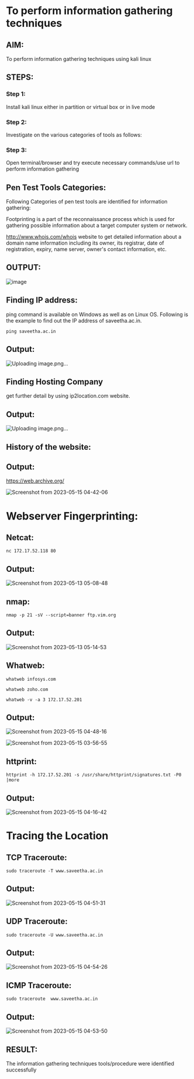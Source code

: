 # To perform information gathering techniques

## AIM:

To perform information gathering techniques using kali linux 

## STEPS:

### Step 1:

Install kali linux either in partition or virtual box or in live mode

### Step 2:

Investigate on the various categories of tools as follows:

### Step 3:
Open terminal/browser and try execute necessary commands/use url to perform information gathering

## Pen Test Tools Categories:  

Following Categories of pen test tools are identified for information gathering:

Footprinting is a part of the reconnaissance process which is used for gathering possible information about a target computer system or network.

http://www.whois.com/whois website to get detailed information about a domain name information including its owner, its registrar, date of registration, expiry, name server, owner's contact information, etc.


## OUTPUT:

![image](https://github.com/Bhargava-123/InformationGathering/assets/85554376/3f33b34f-3f5e-42ab-8dbf-ef42991af016)





## Finding IP address:
ping command is available on Windows as well as on Linux OS. Following is the example to find out the IP address of saveetha.ac.in.
```
ping saveetha.ac.in
```
## Output:

![Uploading image.png…]()


## Finding Hosting Company
get further detail by using ip2location.com website.
## Output:

![Uploading image.png…]()



## History of the website:
## Output:
https://web.archive.org/


![Screenshot from 2023-05-15 04-42-06](https://github.com/A-Thiyagarajan/InformationGathering/assets/118707693/192a1d85-246e-45ad-bcd0-0a70e209c601)




# Webserver Fingerprinting:

## Netcat:
```
nc 172.17.52.118 80
```
## Output:


![Screenshot from 2023-05-13 05-08-48](https://github.com/A-Thiyagarajan/InformationGathering/assets/118707693/7c38b307-51d1-45b5-85ec-751ed930ba9b)


## nmap:
```
nmap -p 21 -sV --script=banner ftp.vim.org
```
## Output:

![Screenshot from 2023-05-13 05-14-53](https://github.com/A-Thiyagarajan/InformationGathering/assets/118707693/4631c0fd-1296-4c74-82fa-8950c48c5a61)



## Whatweb:
```
whatweb infosys.com
```
```
whatweb zoho.com
```
```
whatweb -v -a 3 172.17.52.201
```
## Output:

![Screenshot from 2023-05-15 04-48-16](https://github.com/A-Thiyagarajan/InformationGathering/assets/118707693/ab6e52ed-b1c2-4c7c-b4cb-edc75d6de5e6)

![Screenshot from 2023-05-15 03-56-55](https://github.com/A-Thiyagarajan/InformationGathering/assets/118707693/3daa0d6f-df5d-4571-bf8b-c2fe63bbc3cc)


## httprint:
```
httprint -h 172.17.52.201 -s /usr/share/httprint/signatures.txt -P0 |more
```
## Output:

![Screenshot from 2023-05-15 04-16-42](https://github.com/A-Thiyagarajan/InformationGathering/assets/118707693/a70e6db5-d324-4bee-80f9-9dfdf9b37338)




# Tracing the Location
## TCP Traceroute:
```
sudo traceroute -T www.saveetha.ac.in
```
## Output:


![Screenshot from 2023-05-15 04-51-31](https://github.com/A-Thiyagarajan/InformationGathering/assets/118707693/a4c85efc-4084-4513-895e-325f5f53f5f7)



## UDP Traceroute:
```
sudo traceroute -U www.saveetha.ac.in
```
## Output:


![Screenshot from 2023-05-15 04-54-26](https://github.com/A-Thiyagarajan/InformationGathering/assets/118707693/8c7b84b9-8045-45c3-ba6a-f2af47f40e5e)



## ICMP Traceroute:
```
sudo traceroute  www.saveetha.ac.in
```
## Output:

![Screenshot from 2023-05-15 04-53-50](https://github.com/A-Thiyagarajan/InformationGathering/assets/118707693/00a45edd-a2df-4cc6-858c-87d5b4a6b659)



## RESULT:
The information gathering techniques tools/procedure were  identified successfully
